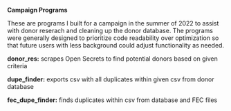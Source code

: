 **Campaign Programs**

These are programs I built for a campaign in the summer of 2022 to assist with donor reserach and cleaning up the donor database. The programs were generally designed to prioritize code readability over optimization so that future users with less background could adjust functionality as needed.

**donor_res:** scrapes Open Secrets to find potential donors based on given criteria

**dupe_finder:** exports csv with all duplicates within given csv from donor database

**fec_dupe_finder:** finds duplicates within csv from database and FEC files
